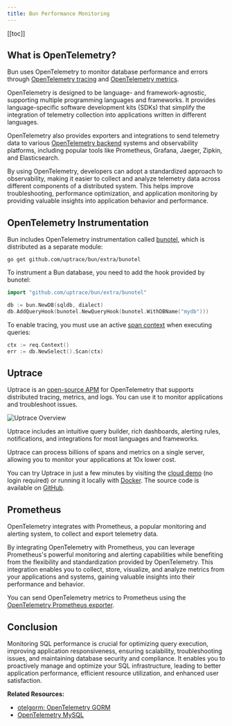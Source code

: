 ```yaml
---
title: Bun Performance Monitoring
---
```


<CoverImage title="Bun Performance Monitoring" />

[[toc]]

## What is OpenTelemetry?

Bun uses OpenTelemetry to monitor database performance and errors through [OpenTelemetry tracing](https://uptrace.dev/opentelemetry/distributed-tracing) and [OpenTelemetry metrics](https://uptrace.dev/opentelemetry/metrics).

OpenTelemetry is designed to be language- and framework-agnostic, supporting multiple programming languages and frameworks. It provides language-specific software development kits (SDKs) that simplify the integration of telemetry collection into applications written in different languages.

OpenTelemetry also provides exporters and integrations to send telemetry data to various [OpenTelemetry backend](https://uptrace.dev/blog/opentelemetry-backend) systems and observability platforms, including popular tools like Prometheus, Grafana, Jaeger, Zipkin, and Elasticsearch.

By using OpenTelemetry, developers can adopt a standardized approach to observability, making it easier to collect and analyze telemetry data across different components of a distributed system. This helps improve troubleshooting, performance optimization, and application monitoring by providing valuable insights into application behavior and performance.

## OpenTelemetry Instrumentation

Bun includes OpenTelemetry instrumentation called [bunotel](https://github.com/uptrace/bun/tree/master/extra/bunotel), which is distributed as a separate module:

```shell
go get github.com/uptrace/bun/extra/bunotel
```

To instrument a Bun database, you need to add the hook provided by bunotel:

```go
import "github.com/uptrace/bun/extra/bunotel"

db := bun.NewDB(sqldb, dialect)
db.AddQueryHook(bunotel.NewQueryHook(bunotel.WithDBName("mydb")))
```

To enable tracing, you must use an active [span context](https://uptrace.dev/opentelemetry/go-tracing#context) when executing queries:

```go
ctx := req.Context()
err := db.NewSelect().Scan(ctx)
```

## Uptrace

Uptrace is an [open-source APM](https://uptrace.dev/get/hosted/open-source-apm) for OpenTelemetry that supports distributed tracing, metrics, and logs. You can use it to monitor applications and troubleshoot issues.

![Uptrace Overview](/uptrace/home.png)

Uptrace includes an intuitive query builder, rich dashboards, alerting rules, notifications, and integrations for most languages and frameworks.

Uptrace can process billions of spans and metrics on a single server, allowing you to monitor your applications at 10x lower cost.

You can try Uptrace in just a few minutes by visiting the [cloud demo](https://app.uptrace.dev/play) (no login required) or running it locally with [Docker](https://github.com/uptrace/uptrace/tree/master/example/docker). The source code is available on [GitHub](https://github.com/uptrace/uptrace).

## Prometheus

OpenTelemetry integrates with Prometheus, a popular monitoring and alerting system, to collect and export telemetry data.

By integrating OpenTelemetry with Prometheus, you can leverage Prometheus's powerful monitoring and alerting capabilities while benefiting from the flexibility and standardization provided by OpenTelemetry. This integration enables you to collect, store, visualize, and analyze metrics from your applications and systems, gaining valuable insights into their performance and behavior.

You can send OpenTelemetry metrics to Prometheus using the [OpenTelemetry Prometheus exporter](https://uptrace.dev/opentelemetry/collector/prometheus).

## Conclusion

Monitoring SQL performance is crucial for optimizing query execution, improving application responsiveness, ensuring scalability, troubleshooting issues, and maintaining database security and compliance. It enables you to proactively manage and optimize your SQL infrastructure, leading to better application performance, efficient resource utilization, and enhanced user satisfaction.

**Related Resources:**

- [otelgorm: OpenTelemetry GORM](https://uptrace.dev/guides/opentelemetry-gorm)
- [OpenTelemetry MySQL](https://uptrace.dev/guides/opentelemetry-mysql)
